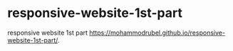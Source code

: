 # responsive-website-1st-part
responsive website 1st part
https://mohammodrubel.github.io/responsive-website-1st-part/.
